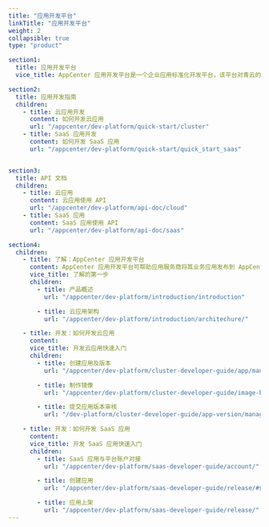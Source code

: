 ```yaml
---
title: "应用开发平台"
linkTitle: "应用开发平台"
weight: 2
collapsible: true
type: "product"

section1:
  title: 应用开发平台
  vice_title: AppCenter 应用开发平台是一个企业应用标准化开发平台，该平台对青云的合作伙伴及个人都开放，但个人用户不能发布应用到商店供公众使用。

section2:
  title: 应用开发指南
  children:
    - title: 云应用开发
      content: 如何开发云应用
      url: "/appcenter/dev-platform/quick-start/cluster"
    - title: SaaS 应用开发
      content: 如何开发 SaaS 应用
      url: "/appcenter/dev-platform/quick-start/quick_start_saas"


section3:
  title: API 文档
  children:
    - title: 云应用
      content: 云应用使用 API
      url: "/appcenter/dev-platform/api-doc/cloud"
    - title: SaaS 应用
      content: SaaS 应用使用 API
      url: "/appcenter/dev-platform/api-doc/saas"

section4:
  children:
    - title: 了解：AppCenter 应用开发平台
      content: AppCenter 应用开发平台可帮助应用服务商将其业务应用发布到 AppCenter 应用市场。
      vice_title: 了解的第一步
      children:
        - title: 产品概述
          url: "/appcenter/dev-platform/introduction/introduction"

        - title: 云应用架构
          url: "/appcenter/dev-platform/introduction/architechure/"

    - title: 开发：如何开发云应用
      content: 
      vice_title: 开发云应用快速入门
      children: 
        - title: 创建应用及版本
          url: "/appcenter/dev-platform/cluster-developer-guide/app/management/#创建应用"

        - title: 制作镜像
          url: "/appcenter/dev-platform/cluster-developer-guide/image-build/build/"

        - title: 提交应用版本审核
          url: "/dev-platform/cluster-developer-guide/app-version/management/#提交应用版本"

    - title: 开发：如何开发 SaaS 应用
      content: 
      vice_title: 开发 SaaS 应用快速入门
      children: 
        - title: SaaS 应用与平台账户对接
          url: "/appcenter/dev-platform/saas-developer-guide/account/"

        - title: 创建应用
          url: "/appcenter/dev-platform/saas-developer-guide/release/#创建应用"

        - title: 应用上架
          url: "/appcenter/dev-platform/saas-developer-guide/release/"
---
```



<!-- type: "product" 这个参数表明这是一个产品index页面 -->
<!-- section1 为产品index页面 主标题 副标题 video  video_img为视频图片  -->
<!-- section2 为产品index页面 第一个大块的用户文档配置  -->
<!-- section3 为产品index页面 第二个大块的开发者文档配置  -->
<!-- section4 为产品index页面 第三个大块的学习路径配置  -->